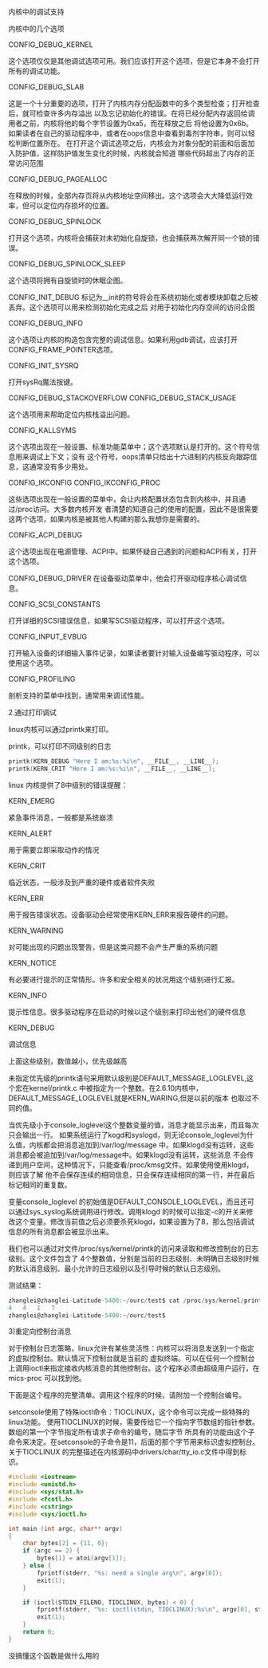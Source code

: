 内核中的调试支持

内核中的几个选项

CONFIG_DEBUG_KERNEL

这个选项仅仅是其他调试选项可用。我们应该打开这个选项，但是它本身不会打开所有的调试功能。

CONFIG_DEBUG_SLAB

这是一个十分重要的选项，打开了内核内存分配函数中的多个类型检查；打开检查后，就可检查许多内存溢出
以及忘记初始化的错误。在将已经分配内存返回给调用者之前，内核将他的每个字节设置为0xa5，而在释放之后
将他设置为0x6b。如果读者在自己的驱动程序中，或者在oops信息中查看到毒剂字符串，则可以轻松判断位置所在。
在打开这个调试选项之后，内核会为对象分配的前面和后面加入防护值，这样防护值发生变化的时候，内核就会知道
哪些代码超出了内存的正常访问范围

CONFIG_DEBUG_PAGEALLOC

在释放的时候，全部内存页将从内核地址空间移出。这个选项会大大降低运行效率，但可以定位内存损坏的位置。

CONFIG_DEBUG_SPINLOCK

打开这个选项，内核将会捕获对未初始化自旋锁，也会捕获两次解开同一个锁的错误。

CONFIG_DEBUG_SPINLOCK_SLEEP

这个选项将拥有自旋锁时的休眠企图。

CONFIG_INIT_DEBUG
标记为__init的符号将会在系统初始化或者模块卸载之后被丢弃。这个选项可以用来检测初始化完成之后
对用于初始化内存空间的访问企图

CONFIG_DEBUG_INFO

这个选项让内核的构造包含完整的调试信息。如果利用gdb调试，应该打开CONFIG_FRAME_POINTER选项。

CONFIG_INIT_SYSRQ

打开sysRq魔法按键。

CONFIG_DEBUG_STACKOVERFLOW
CONFIG_DEBUG_STACK_USAGE

这个选项用来帮助定位内核栈溢出问题。


CONFIG_KALLSYMS

这个选项出现在一般设置、标准功能菜单中；这个选项默认是打开的。这个符号信息用来调试上下文；没有
这个符号，oops清单只给出十六进制的内核反向跟踪信息，这通常没有多少用处。

CONFIG_IKCONFIG
CONFIG_IKCONFIG_PROC

这些选项出现在一般设置的菜单中，会让内核配置状态包含到内核中，并且通过/proc访问。大多数内核开发
者清楚的知道自己的使用的配置，因此不是很需要这两个选项，如果内核是被其他人构建的那么我想你是需要的。

CONFIG_ACPI_DEBUG

这个选项出现在电源管理、ACPI中。如果怀疑自己遇到的问题和ACPI有关，打开这个选项。

CONFIG_DEBUG_DRIVER
在设备驱动菜单中，他会打开驱动程序核心调试信息。

CONFIG_SCSI_CONSTANTS

打开详细的SCSI错误信息，如果写SCSI驱动程序，可以打开这个选项。

CONFIG_INPUT_EVBUG

打开输入设备的详细输入事件记录，如果读者要针对输入设备编写驱动程序，可以使用这个选项。

CONFIG_PROFILING

剖析支持的菜单中找到，通常用来调试性能。

2.通过打印调试

linux内核可以通过printk来打印。

printk，可以打印不同级别的日志

```c
printk(KERN_DEBUG "Here I am:%s:%i\n", __FILE__, __LINE__);
printk(KERN_CRIT "Here I am:%s:%i\n", __FILE__, __LINE__);
```

linux 内核提供了8中级别的错误提醒：

KERN_EMERG

紧急事件消息，一般都是系统崩溃

KERN_ALERT

用于需要立即采取动作的情况

KERN_CRIT

临近状态，一般涉及到严重的硬件或者软件失败

KERN_ERR

用于报告错误状态。设备驱动会经常使用KERN_ERR来报告硬件的问题。

KERN_WARNING

对可能出现的问题出现警告，但是这类问题不会产生严重的系统问题

KERN_NOTICE

有必要进行提示的正常情形。许多和安全相关的状况用这个级别进行汇报。

KERN_INFO

提示性信息。很多驱动程序在启动的时候以这个级别来打印出他们的硬件信息

KERN_DEBUG

调试信息

上面这些级别，数值越小，优先级越高

未指定优先级的printk语句采用默认级别是DEFAULT_MESSAGE_LOGLEVEL,这个宏在kernel/printk.c
中被指定为一个整数。在2.6.10内核中，DEFAULT_MESSAGE_LOGLEVEL就是KERN_WARING,但是以前的版本
也取过不同的值。

当优先级小于console_loglevel这个整数变量的值，消息才能显示出来，而且每次只会输出一行。
如果系统运行了kogd和syslogd，则无论console_loglevel为什么值，内核都会把消息追加到/var/log/message
中。如果klogd没有运转，这些消息都会被追加到/var/log/message中。如果klogd没有运转，这些消息
不会传递到用户空间，这种情况下，只能查看/proc/kmsg文件。如果使用使用klogd，则应该了解
他不会保存连续的相同信息，只会保存连续相同的第一行，并在最后标记相同的重复数。

变量console_loglevel 的初始值是DEFAULT_CONSOLE_LOGLEVEL，而且还可以通过sys_syslog系统调用进行修改。调用klogd
的时候可以指定-c的开关来修改这个变量。修改当前值之后必须要杀死klogd，如果设置为了8，那么包括调试
信息的所有消息都会被显示出来。

我们也可以通过对文件/proc/sys/kernel/printk的访问来读取和修改控制台的日志级别。这个文件包含了
4个整数值，分别是当前的日志级别、未明确日志级别时候的默认消息级别、最小允许的日志级别以及引导时候的默认日志级别。

测试结果：

```c
zhanglei@zhanglei-Latitude-5400:~/ourc/test$ cat /proc/sys/kernel/printk
4	4	1	7
zhanglei@zhanglei-Latitude-5400:~/ourc/test$ 
```
3)重定向控制台消息

对于控制台日志策略，linux允许有某些灵活性：内核可以将消息发送到一个指定的虚拟控制台。默认情况下控制台就是当前的
虚拟终端。可以在任何一个控制台上调用ioctl来指定接收内核消息的其他控制台。这个程序必须由超级用户运行，在mics-proc
可以找到他。

下面是这个程序的完整清单。调用这个程序的时候，请附加一个控制台编号。

setconsole使用了特殊ioctl命令：TIOCLINUX，这个命令可以完成一些特殊的linux功能。
使用TIOCLINUX的时候，需要传给它一个指向字节数组的指针参数。数组的第一个字节指定所有请求子命令的编号，随后字节
所具有的功能由这个子命令来决定。在setconsole的子命令是11，后面的那个字节用来标识虚拟控制台。关于TIOCLINUX
的完整描述在内核源码中drivers/char/tty_io.c文件中得到标识。

```c++
#include <iostream>
#include <unistd.h>
#include <sys/stat.h>
#include <fcntl.h>
#include <cstring>
#include <sys/ioctl.h>

int main (int argc, char** argv)
{
    char bytes[2] = {11, 0};
    if (argc == 2) {
        bytes[1] = atoi(argv[1]);
    } else {
        fprintf(stderr, "%s: need a single arg\n", argv[0]);
        exit(1);
    }

    if (ioctl(STDIN_FILENO, TIOCLINUX, bytes) < 0) {
        fprintf(stderr, "%s: ioctl(stdin, TIOCLINUX):%s\n", argv[0], strerror(errno));
        exit(1);
    }
    return 0;
}

```

没搞懂这个函数是做什么用的